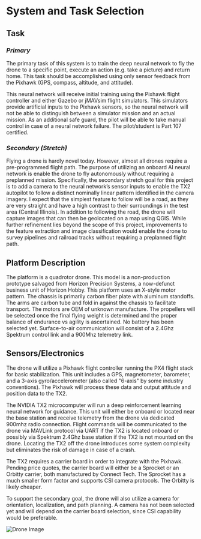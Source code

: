 <h1>System and Task Selection</h1>

<h2>Task</h2>
<i><h3>Primary</h3></i>
  The primary task of this system is to train the deep neural network to fly the drone to a specific point, execute an action (e.g. take a picture) and return home. This task should be accomplished using only sensor feedback from the Pixhawk (GPS, compass, altitude, and attitude).
  
  This neural network will receive initial training using the Pixhawk flight controller and either Gazebo or jMAVsim flight simulators. This simulators provide artificial inputs to the Pixhawk sensors, so the neural network will not be able to distinguish between a simulator mission and an actual mission. As an additional safe guard, the pilot will be able to take manual control in case of a neural network failure.
The pilot/student is Part 107 certified.

<i><h3>Secondary (Stretch)</h3></i>
  Flying a drone is hardly novel today. However, almost all drones require a pre-programmed flight path. The purpose of utilizing an onboard AI neural network is enable the drone to fly autonomously without requiring a preplanned mission. Specifically, the secondary stretch goal for this project is to add a camera to the neural network’s sensor inputs to enable the TX2 autopilot to follow a distinct nominally linear pattern identified in the camera imagery. I expect that the simplest feature to follow will be a road, as they are very straight and have a high contrast to their surroundings in the test area (Central Illinois). In addition to following the road, the drone will capture images that can then be geolocated on a map using QGIS. While further refinement lies beyond the scope of this project, improvements to the feature extraction and image classification would enable the drone to survey pipelines and railroad tracks without requiring a preplanned flight path.
<h2>Platform Description</h2>
  The platform is a quadrotor drone. This model is a non-production prototype salvaged from Horizon Precision Systems, a now-defunct business unit of Horizon Hobby. This platform uses an X-style motor pattern. The chassis is primarily carbon fiber plate with aluminum standoffs. The arms are carbon tube and fold in against the chassis to facilitate transport. The motors are OEM of unknown manufacture. The propellers will be selected once the final flying weight is determined and the proper balance of endurance vs agility is ascertained. No battery has been selected yet. Surface-to-air communication will consist of a 2.4Ghz Spektrum control link and a 900Mhz telemetry link.
<h2>Sensors/Electronics</h2>
  The drone will utilize a Pixhawk flight controller running the PX4 flight stack for basic stabilization. This unit includes a GPS, magnetometer, barometer, and a 3-axis gyro/accelerometer (also called "6-axis" by some industry conventions).  The Pixhawk will process these data and output attitude and position data to the TX2. 

  The NVIDIA TX2 microcomputer will run a deep reinforcement learning neural network for guidance. This unit will either be onboard or located near the base station and receive telemetry from the drone via dedicated 900mhz radio connection. Flight commands will be communicated to the drone via MAVLink protocol via UART if the TX2 is located onboard or possibly via Spektrum 2.4Ghz base station if the TX2 is not mounted on the drone. Locating the TX2 off the drone introduces some system complexity but eliminates the risk of damage in case of a crash.
  
  The TX2 requires a carrier board in order to integrate with the Pixhawk. Pending price quotes, the carrier board will either be a Sprocket or an Orbitty carrier, both manufactured by Connect Tech. The Sprocket has a much smaller form factor and supports CSI camera protocols. The Orbitty is likely cheaper.

To support the secondary goal, the drone will also utilize a camera for orientation, localization, and path planning. A camera has not been selected yet and will depend on the carrier board selection, since CSI capability would be preferable. 

![Drone Image](https://raw.githubusercontent.com/crashtest84/ME580/master/Docs/Day1_Platform.jpg)
